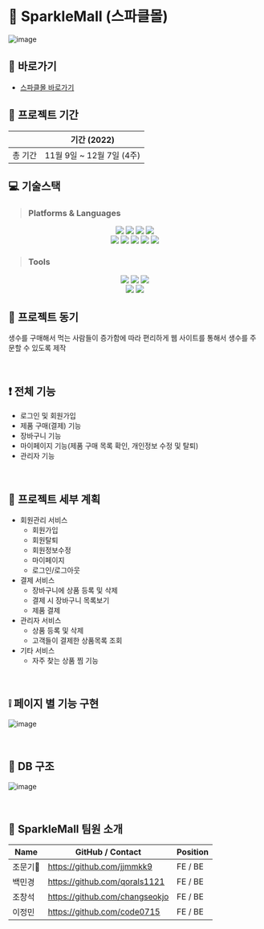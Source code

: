 #  :white_square_button: SparkleMall (스파클몰)
![image](https://user-images.githubusercontent.com/67142147/210392328-b9eb3ce3-63d2-4f1a-b256-c0596dba846f.png)



## :door: 바로가기
- <a href="http://15.165.54.208:8000/index"> 스파클몰 바로가기 </a></br>

## :date: 프로젝트 기간

||기간 (2022)|
|:------:|---|
|총 기간| 11월 9일 ~ 12월 7일 (4주)|

## :computer: 기술스택
>### Platforms & Languages
<p align='center'>
  <img src='https://img.shields.io/badge/HTML5-E34F26?logo=HTML5&logoColor=white'/>
  <img src='https://img.shields.io/badge/CSS3-1572B6?logo=CSS3&logoColor=white'/>
  <img src='https://img.shields.io/badge/JavaScript-F7DF1E?logo=JavaScript&logoColor=white'/>
  <img src='https://img.shields.io/badge/jQuery-0769AD?logo=jQuery&logoColor=white'/>
  </br>
  <img src="https://img.shields.io/badge/Java-007396?style=flat&logo=OpenJDK&logoColor=white"/>
  <img src="https://img.shields.io/badge/Spring-6DB33F?logo=spring&logoColor=white"/>
  <img src="https://img.shields.io/badge/Spring Boot-6DB33F?style=flat&logo=Spring Boot&logoColor=white"/>
  <img src="https://img.shields.io/badge/AWS-232F3E?style=flat&logo=Amazon AWS&logoColor=white"/>
  <img src="https://img.shields.io/badge/MariaDB-003545?style=flat&logo=MariaDB&logoColor=white"/>
</p>

>### Tools
<p align='center'>
  <img src='https://img.shields.io/badge/IntelliJ IDEA-FF9B00?logo=IntelliJ IDEA&logoColor=white'/>
  <img src='https://img.shields.io/badge/Visual Studio Code-007ACC?logo=Visual Studio Code&logoColor=white'/>
  <img src='https://img.shields.io/badge/Tomcat-F8DC75?logo=Apache Tomcat&logoColor=white'/>
  </br>
  <img src='https://img.shields.io/badge/GitHub-181717?logo=GitHub&logoColor=white'/>
  <img src='https://img.shields.io/badge/Sourcetree-0052CC?logo=Sourcetree&logoColor=white'/>
</p>

## :memo: 프로젝트 동기
생수를 구매해서 먹는 사람들이 증가함에 따라 편리하게 웹 사이트를 통해서 생수를 주문할 수 있도록 제작

</br>

## :exclamation: 전체 기능
  - 로그인 및 회원가입
  - 제품 구매(결제) 기능
  - 장바구니 기능
  - 마이페이지 기능(제품 구매 목록 확인, 개인정보 수정 및 탈퇴)
  - 관리자 기능

</br>

## :bookmark_tabs: 프로젝트 세부 계획
+ 회원관리 서비스
  - 회원가입
  - 회원탈퇴
  - 회원정보수정
  - 마이페이지
  - 로그인/로그아웃
+ 결제 서비스
  - 장바구니에 상품 등록 및 삭제
  - 결제 시 장바구니 목록보기
  - 제품 결제
+ 관리자 서비스
  - 상품 등록 및 삭제
  - 고객들이 결제한 상품목록 조회
+ 기타 서비스
  - 자주 찾는 상품 찜 기능

</br>

## :grey_exclamation: 페이지 별 기능 구현
![image](https://user-images.githubusercontent.com/67142147/210391345-5e41d0c0-310c-463f-80cc-feab514402c1.png)

</br>

## :floppy_disk: DB 구조
![image](https://user-images.githubusercontent.com/67142147/210391609-f7a22fb4-419d-4360-beec-83b3f24da7e7.png)

</br>

## :two_men_holding_hands: SparkleMall 팀원 소개
|Name|GitHub / Contact|Position|
|------|---|---|
|조문기🔰|https://github.com/jjmmkk9|FE / BE|
|백민경|https://github.com/qorals1121|FE / BE|
|조창석|https://github.com/changseokjo|FE / BE|
|이정민|https://github.com/code0715|FE / BE|
